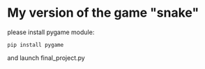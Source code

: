 # My version of the game "snake"



please install pygame module:

```
pip install pygame
```

and launch final_project.py